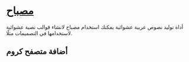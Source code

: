 # [مصباح](https://mesba7.com)


أداة توليد نصوص عربية عشوائية
يمكنك استخدام مصباح لانشاء قوالب نصية عشوائية لاستخدامها في التصميمات مثلًا.

## أضافة متصفح كروم

